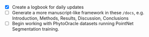 - [x] Create a logbook for daily updates
- [ ] Generate a more manuscript-like framework in these `/docs`, e.g. Introduction, Methods, Results, Discussion, Conclusions
- [ ] Begin working with PhytoOracle datasets running PointNet Segmentation training.
